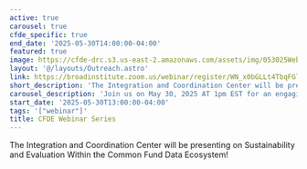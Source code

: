 ```yaml
---
active: true
carousel: true
cfde_specific: true
end_date: '2025-05-30T14:00:00-04:00'
featured: true
image: https://cfde-drc.s3.us-east-2.amazonaws.com/assets/img/053025Webinar.png
layout: '@/layouts/Outreach.astro'
link: https://broadinstitute.zoom.us/webinar/register/WN_x0bGLLt4TbqFGlxlMM-T2A#/registration
short_description: 'The Integration and Coordination Center will be presenting on Sustainability and Evaluation Within the Common Fund Data Ecosystem.'
carousel_description: 'Join us on May 30, 2025 AT 1pm EST for an engaging webinar about Sustainability and Evaluation Within the CFDE.'
start_date: '2025-05-30T13:00:00-04:00'
tags: '["webinar"]'
title: CFDE Webinar Series
---
```

The Integration and Coordination Center will be presenting on Sustainability and Evaluation Within the Common Fund Data Ecosystem!